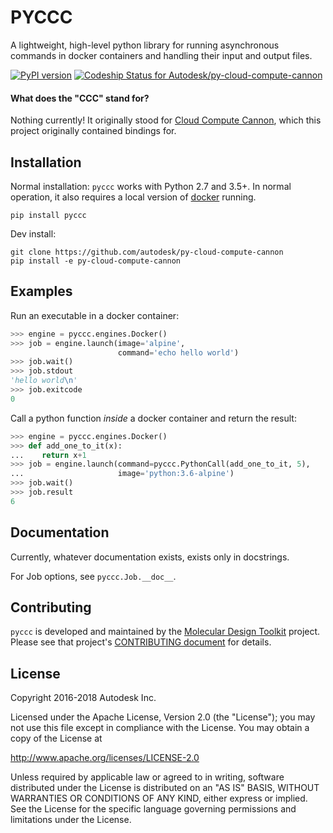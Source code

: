 # PYCCC
A lightweight, high-level python library for running asynchronous commands in docker containers and handling their input and output files.



[![PyPI version](https://badge.fury.io/py/pyccc.svg)](https://badge.fury.io/py/pyccc) [ ![Codeship Status for Autodesk/py-cloud-compute-cannon](https://app.codeship.com/projects/cfce5d40-17f0-0135-533b-7a1debe13560/status?branch=master)](https://app.codeship.com/projects/218766)

#### What does the "CCC" stand for?

Nothing currently! It originally stood for [Cloud Compute Cannon](https://github.com/Autodesk/cloud-compute-cannon), which this project originally contained bindings for.


## Installation

Normal installation:
`pyccc` works with Python 2.7 and 3.5+. In normal operation, it also requires a local version of [docker](https://www.docker.com/get-docker) running.

```shell
pip install pyccc
```

Dev install:
```shell
git clone https://github.com/autodesk/py-cloud-compute-cannon
pip install -e py-cloud-compute-cannon
```

## Examples

Run an executable in a docker container:
```python
>>> engine = pyccc.engines.Docker()
>>> job = engine.launch(image='alpine',
                        command='echo hello world')
>>> job.wait()
>>> job.stdout
'hello world\n'
>>> job.exitcode
0
```


Call a python function *inside* a docker container and return the result:
```python
>>> engine = pyccc.engines.Docker()
>>> def add_one_to_it(x):
...    return x+1
>>> job = engine.launch(command=pyccc.PythonCall(add_one_to_it, 5),
...                     image='python:3.6-alpine')
>>> job.wait()
>>> job.result
6
```

## Documentation

Currently, whatever documentation exists, exists only in docstrings.

For Job options, see `pyccc.Job.__doc__`.

## Contributing
`pyccc` is developed and maintained by the [Molecular Design Toolkit](https://github.com/autodesk/molecular-design-toolkit) project. Please see that project's [CONTRIBUTING document](https://github.com/autodesk/molecular-design-toolkit/CONTRIBUTING.md) for details.


## License

Copyright 2016-2018 Autodesk Inc.

Licensed under the Apache License, Version 2.0 (the "License"); you may not use this file except in compliance with the License. You may obtain a copy of the License at

http://www.apache.org/licenses/LICENSE-2.0

Unless required by applicable law or agreed to in writing, software distributed under the License is distributed on an "AS IS" BASIS, WITHOUT WARRANTIES OR CONDITIONS OF ANY KIND, either express or implied. See the License for the specific language governing permissions and limitations under the License.
